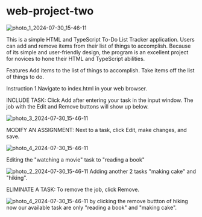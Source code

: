# web-project-two
![photo_1_2024-07-30_15-46-11](https://github.com/user-attachments/assets/b34a481c-8b7d-4d8c-bc38-1774a2c7d861)




This is a simple HTML and TypeScript To-Do List Tracker application. Users can add and remove items from their list of things to accomplish. Because of its simple and user-friendly design, the program is an excellent project for novices to hone their HTML and TypeScript abilities.

Features Add items to the list of things to accomplish. Take items off the list of things to do.

Instruction 1.Navigate to index.html in your web browser.

INCLUDE TASK: Click Add after entering your task in the input window. The job with the Edit and Remove buttons will show up below.

![photo_3_2024-07-30_15-46-11](https://github.com/user-attachments/assets/2c0cb801-b5dd-4d9c-a418-bc3e4e2fcf73)




MODIFY AN ASSIGNMENT: Next to a task, click Edit, make changes, and save. 

![photo_4_2024-07-30_15-46-11](https://github.com/user-attachments/assets/0aa84267-4ff4-4294-9f9c-e56e0baa8a03)

Editing the "watching a movie" task to "reading a book"


![photo_2_2024-07-30_15-46-11](https://github.com/user-attachments/assets/af9892b4-9caa-4b20-acbf-590617d000b8)
Adding another 2 tasks "making cake" and "hiking".

ELIMINATE A TASK: To remove the job, click Remove. 

![photo_4_2024-07-30_15-46-11](https://github.com/user-attachments/assets/6f3b93da-3e27-4d53-a681-75cc79ee88aa)
by clicking the remove buttton of hiking now our available task are only "reading a book" and "making cake".
